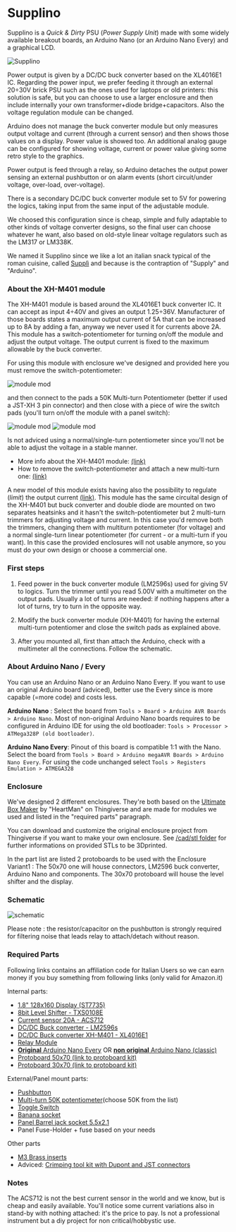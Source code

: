 # Supplino

Supplino is a _Quick & Dirty_ PSU (_Power Supply Unit_) made with some widely available breakout boards, an Arduino Nano (or an Arduino Nano Every) and a graphical LCD.

![Supplino](/media/supplino_github.jpg)  

Power output is given by a DC/DC buck converter based on the XL4016E1 IC. Regarding the power input, we prefer feeding it through an external 20÷30V brick PSU such as the ones used for laptops or old printers: this solution is safe, but you can choose to use a larger enclosure and then include internally your own transformer+diode bridge+capacitors. Also the voltage regulation module can be changed.

Arduino does not manage the buck converter module but only measures output voltage and current (through a current sensor) and then shows those values on a display. Power value is showed too. An additional analog gauge can be configured for showing voltage, current or power value giving some retro style to the graphics.

Power output is feed through a relay, so Arduino detaches the output power sensing an external pushbutton or on alarm events (short circuit/under voltage, over-load, over-voltage).

There is a secondary DC/DC buck converter module set to 5V for powering the logics, taking input from the same input of the adjustable module.

We choosed this configuration since is cheap, simple and fully adaptable to other kinds of voltage converter designs, so the final user can choose whatever he want, also based on old-style linear voltage regulators such as the LM317 or LM338K.

We named it Supplino since we like a lot an italian snack typical of the roman cuisine, called [Supplì](https://en.wikipedia.org/wiki/Suppl%C3%AC) and because is the contraption of "Supply" and "Arduino".

### About the XH-M401 module

The XH-M401 module is based around the XL4016E1 buck converter IC. It can accept as input 4÷40V and gives an output 1.25÷36V. Manufacturer of those boards states a maximum output current of 5A that can be increased up to 8A by adding a fan, anyway we never used it for currents above 2A. This module has a switch-potentiometer for turning on/off the module and adjust the output voltage. The output current is fixed to the maximum allowable by the buck converter.

For using this module with enclosure we've designed and provided here you must remove the switch-potentiometer:

![module mod](media/XH-M401_mod_01.jpg)
 
and then connect to the pads a 50K Multi-turn Potentiometer (better if used a JST-XH 3 pin connector) and then close with a piece of wire the switch pads (you'll turn on/off the module with a panel switch):

![module mod](media/XH-M401_mod_02.jpg)
![module mod](media/XH-M401_mod_03.jpg)

Is not adviced using a normal/single-turn potentiometer since you'll not be able to adjust the voltage in a stable manner.

- More info about the XH-M401 module: [(link)](https://www.instagram.com/p/CVqZ94OLAFN/)
- How to remove the switch-potentiometer and attach a new multi-turn one: [(link)](https://www.instagram.com/p/CWJXj0tLJGL/)

A new model of this module exists having also the possibility to regulate (_limit_) the output current [(link)](https://amzn.to/32PbnVB). This module has the same circuital design of the XH-M401 but buck converter and double diode are mounted on two separates heatsinks and it hasn't the switch-potentiometer but 2 multi-turn trimmers for adjusting voltage and current. In this case you'd remove both the trimmers, changing them with multiturn potentiometer (for voltage) and a normal single-turn linear potentiometer (for current - or a multi-turn if you want). In this case the provided enclosures will not usable anymore, so you must do your own design or choose a commercial one.

### First steps

1) Feed power in the buck converter module (LM2596s) used for giving 5V to logics. Turn the trimmer until you read 5.00V with a multimeter on the output pads. Usually a lot of turns are needed: if nothing happens after a lot of turns, try to turn in the opposite way.

2) Modify the buck converter module (XH-M401) for having the external multi-turn potentiomer and close the switch pads as explained above.

3) After you mounted all, first than attach the Arduino, check with a multimeter all the connections. Follow the schematic.

### About Arduino Nano / Every

You can use an Arduino Nano or an Arduino Nano Every. If you want to use an original Arduino board (adviced), better use the Every since is more capable (=more code) and costs less.

**Arduino Nano** : Select the board from `Tools > Board > Arduino AVR Boards > Arduino Nano`.
Most of non-original Arduino Nano boards requires to be configured in Arduino IDE for using the old bootloader: `Tools > Processor > ATMega328P (old bootloader)`. 

**Arduino Nano Every**: Pinout of this board is compatible 1:1 with the Nano. Select the board from `Tools > Board > Arduino megaAVR Boards > Arduino Nano Every`. For using the code unchanged select `Tools > Registers Emulation > ATMEGA328`

### Enclosure

We've designed 2 different enclosures. They're both based on the [Ultimate Box Maker](https://www.thingiverse.com/thing:1264391) by "HeartMan" on Thingiverse and are made for modules we used and listed in the "required parts" paragraph.

You can download and customize the original enclosure project from Thingiverse if you want to make your own enclosure. See [/cad/stl folder](/cad/stl) for further informations on provided STLs to be 3Dprinted.  
  
In the part list are listed 2 protoboards to be used with the Enclosure Variant1 : The 50x70 one will house connectors, LM2596 buck converter, Arduino Nano and components. The 30x70 protoboard will house the level shifter and the display.  

### Schematic

![schematic](/docs/supplino_schematic.png)

Please note : the resistor/capacitor on the pushbutton is strongly required for filtering noise that leads relay to attach/detach without reason.
 
### Required Parts

Following links contains an affiliation code for Italian Users so we can earn money if you buy something from following links (only valid for Amazon.it)

Internal parts:
- [1.8" 128x160 Display (ST7735)](https://amzn.to/3pBmids)
- [8bit Level Shifter - TXS0108E](https://amzn.to/3DoPg4V)
- [Current sensor 20A - ACS712](https://amzn.to/3osdSWe)
- [DC/DC Buck converter - LM2596s](https://amzn.to/3Ghmcyd)
- [DC/DC Buck converter XH-M401 - XL4016E1](https://amzn.to/3doaTaZ)
- [Relay Module](https://amzn.to/31yBUpw)
- [**Original** Arduino Nano Every](https://amzn.to/3qYmN1V) OR [**non original** Arduino Nano (classic)](https://amzn.to/3rADJxe) 
- [Protoboard 50x70 (link to protoboard kit)](https://amzn.to/34U1kQ4)
- [Protoboard 30x70 (link to protoboard kit)](https://amzn.to/34U1kQ4)


External/Panel mount parts:
- [Pushbutton](https://amzn.to/31wBQ9O)
- [Multi-turn 50K potentiometer](https://amzn.to/3ps1PHH)(choose 50K from the list)
- [Toggle Switch](https://amzn.to/3lFTNtJ)
- [Banana socket](https://amzn.to/3opLQuq)
- [Panel Barrel jack socket 5.5x2.1](https://amzn.to/3IrCOW2)
- Panel Fuse-Holder + fuse based on your needs

Other parts
- [M3 Brass inserts](https://amzn.to/3EF1RlO)
- Adviced: [Crimping tool kit with Dupont and JST connectors](https://amzn.to/3Ik13nW)


### Notes

The ACS712 is not the best current sensor in the world and we know, but is cheap and easily available. You'll notice some current variations also in stand-by with nothing attached: it's the price to pay. Is not a professional instrument but a diy project for non critical/hobbystic use.
